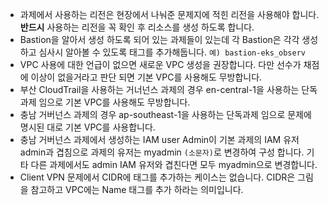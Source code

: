 - 과제에서 사용하는 리전은 현장에서 나눠준 문제지에 적힌 리전을 사용해야 합니다. **반드시** 사용하는 리전을 꼭 확인 후 리소스를 생성 하도록 합니다.
- Bastion을 알아서 생성 하도록 되어 있는 과제들이 있는데 각 Bastion은 각각 생성하고 심사시 알아볼 수 있도록 태그를 추가해둡니다. `예) bastion-eks_observ`
- VPC 사용에 대한 언급이 없으면 새로운 VPC 생성을 권장합니다. 다만 선수가 채점에 이상이 없을거라고 판단 되면 기본 VPC를 사용해도 무방합니다.
- 부산 CloudTrail을 사용하는 거너넌스 과제의 경우 en-central-1을 사용하는 단독과제 임으로 기본 VPC를 사용해도 무방합니다.
- 충남 거버넌스 과제의 경우 ap-southeast-1을 사용하는 단독과제 임으로 문제에 명시된 대로 기본 VPC를 사용합니다.
- 충남 거버넌스 과제에서 생성하는 IAM user Admin이 기본 과제의 IAM 유저 admin과 겹침으로 과제의 유저는 myadmin `(소문자)`로 변경하여 구성 합니다. 기타 다른 과제에서도 admin IAM 유저와 겹친다면 모두 myadmin으로 변경합니다.
- Client VPN 문제에서 CIDR에 태그를 추가하는 케이스는 없습니다. CIDR은 그림을 참고하고 VPC에는 Name 태그를 추가 하라는 의미입니다.
